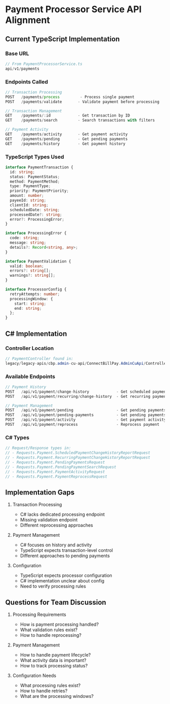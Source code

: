 # Payment Processor Service API Alignment

## Current TypeScript Implementation

### Base URL
```typescript
// From PaymentProcessorService.ts
api/v1/payments
```

### Endpoints Called
```typescript
// Transaction Processing
POST   /payments/process         - Process single payment
POST   /payments/validate       - Validate payment before processing

// Transaction Management
GET    /payments/:id            - Get transaction by ID
GET    /payments/search         - Search transactions with filters

// Payment Activity
GET    /payments/activity       - Get payment activity
GET    /payments/pending        - Get pending payments
GET    /payments/history        - Get payment history
```

### TypeScript Types Used
```typescript
interface PaymentTransaction {
  id: string;
  status: PaymentStatus;
  method: PaymentMethod;
  type: PaymentType;
  priority: PaymentPriority;
  amount: number;
  payeeId: string;
  clientId: string;
  scheduledDate: string;
  processedDate?: string;
  error?: ProcessingError;
}

interface ProcessingError {
  code: string;
  message: string;
  details?: Record<string, any>;
}

interface PaymentValidation {
  valid: boolean;
  errors?: string[];
  warnings?: string[];
}

interface ProcessorConfig {
  retryAttempts: number;
  processingWindow: {
    start: string;
    end: string;
  };
}
```

## C# Implementation

### Controller Location
```csharp
// PaymentController found in:
legacy/legacy-apis/cbp.admin-cu-api/ConnectBillPay.AdminCuApi/Controllers/PaymentController.cs
```

### Available Endpoints
```csharp
// Payment History
POST   /api/v1/payment/change-history            - Get scheduled payment history
POST   /api/v1/payment/recurring/change-history  - Get recurring payment history

// Payment Management
POST   /api/v1/payment/pending                   - Get pending payments by date
POST   /api/v1/payment/pending-payments          - Get pending payments
POST   /api/v1/payment/activity                  - Get payment activity
POST   /api/v1/payment/reprocess                 - Reprocess payment
```

### C# Types
```csharp
// Request/Response types in:
// - Requests.Payment.ScheduledPaymentChangeHistoryReportRequest
// - Requests.Payment.RecurringPaymentChangeHistoryReportRequest
// - Requests.Payment.PendingPaymentsRequest
// - Requests.Payment.PendingPaymentSearchRequest
// - Requests.Payment.PaymentActivityRequest
// - Requests.Payment.PaymentReprocessRequest
```

## Implementation Gaps

1. Transaction Processing
   - C# lacks dedicated processing endpoint
   - Missing validation endpoint
   - Different reprocessing approaches

2. Payment Management
   - C# focuses on history and activity
   - TypeScript expects transaction-level control
   - Different approaches to pending payments

3. Configuration
   - TypeScript expects processor configuration
   - C# implementation unclear about config
   - Need to verify processing rules

## Questions for Team Discussion

1. Processing Requirements
   - How is payment processing handled?
   - What validation rules exist?
   - How to handle reprocessing?

2. Payment Management
   - How to handle payment lifecycle?
   - What activity data is important?
   - How to track processing status?

3. Configuration Needs
   - What processing rules exist?
   - How to handle retries?
   - What are the processing windows?
